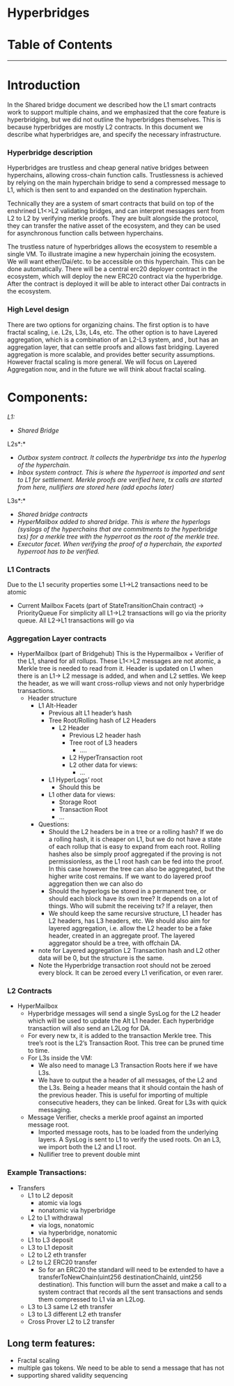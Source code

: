 # Hyperbridges

# Table of Contents

---

# Introduction

In the Shared bridge document we described how the L1 smart contracts work to support multiple chains, and we emphasized
that the core feature is hyperbridging, but we did not outline the hyperbridges themselves. This is because hyperbridges
are mostly L2 contracts. In this document we describe what hyperbridges are, and specify the necessary infrastructure.

### Hyperbridge description

Hyperbridges are trustless and cheap general native bridges between hyperchains, allowing cross-chain function calls.
Trustlessness is achieved by relying on the main hyperchain bridge to send a compressed message to L1, which is then
sent to and expanded on the destination hyperchain.

Technically they are a system of smart contracts that build on top of the enshrined L1<>L2 validating bridges, and can
interpret messages sent from L2 to L2 by verifying merkle proofs. They are built alongside the protocol, they can
transfer the native asset of the ecosystem, and they can be used for asynchronous function calls between hyperchains.

The trustless nature of hyperbridges allows the ecosystem to resemble a single VM. To illustrate imagine a new
hyperchain joining the ecosystem. We will want ether/Dai/etc. to be accessible on this hyperchain. This can be done
automatically. There will be a central erc20 deployer contract in the ecosystem, which will deploy the new ERC20
contract via the hyperbridge. After the contract is deployed it will be able to interact other Dai contracts in the
ecosystem.

### High Level design

There are two options for organizing chains. The first option is to have fractal scaling, i.e. L2s, L3s, L4s, etc. The
other option is to have Layered aggregation, which is a combination of an L2-L3 system, and , but has an aggregation
layer, that can settle proofs and allows fast bridging. Layered aggregation is more scalable, and provides better
security assumptions. However fractal scaling is more general. We will focus on Layered Aggregation now, and in the
future we will think about fractal scaling.

# Components:

_L1:_

- _Shared Bridge_

L2s*:*

- _Outbox system contract. It collects the hyperbridge txs into the hyperlog of the hyperchain._
- _Inbox system contract. This is where the hyperroot is imported and sent to L1 for settlement. Merkle proofs are
  verified here, tx calls are started from here, nullifiers are stored here (add epochs later)_

L3s*:*

- _Shared bridge contracts_
- _HyperMailbox added to shared bridge. This is where the hyperlogs (syslogs of the hyperchains that are commitments to
  the hyperbridge txs) for a merkle tree with the hyperroot as the root of the merkle tree._
- _Executor facet. When verifying the proof of a hyperchain, the exported hyperroot has to be verified._

### L1 Contracts

Due to the L1 security properties some L1→L2 transactions need to be atomic

- Current Mailbox Facets (part of StateTransitionChain contract) → PriorityQueue
  For simplicity all L1→L2 transactions will go via the priority queue. All L2→L1 transactions will go via

### Aggregation Layer contracts

- HyperMailbox (part of Bridgehub)
  This is the Hypermailbox + Verifier of the L1, shared for all rollups.
  These L1<>L2 messages are not atomic, a Merkle tree is needed to read from it.
  Header is updated on L1 when there is an L1→ L2 message is added, and when and L2 settles. We keep the header, as we
  will want cross-rollup views and not only hyperbridge transactions.
  - Header structure
    - L1 Alt-Header
      - Previous alt L1 header’s hash
      - Tree Root/Rolling hash of L2 Headers
        - L2 Header
          - Previous L2 header hash
          - Tree root of L3 headers
            - ….
          - L2 HyperTransaction root
          - L2 other data for views:
            - …
      - L1 HyperLogs’ root
        - Should this be
      - L1 other data for views:
        - Storage Root
        - Transaction Root
        - …
    - Questions:
      - Should the L2 headers be in a tree or a rolling hash?
        If we do a rolling hash, it is cheaper on L1, but we do not have a state of each rollup that is easy to expand
        from each root.
        Rolling hashes also be simply proof aggregated if the proving is not permissionless, as the L1 root hash can be
        fed into the proof. In this case however the tree can also be aggregated, but the higher write cost remains.
        If we want to do layered proof aggregation then we can also do
      - Should the hyperlogs be stored in a permanent tree, or should each block have its own tree?
        It depends on a lot of things. Who will submit the receiving tx? If a relayer, then
      - We should keep the same recursive structure, L1 header has L2 headers, has L3 headers, etc. We should also aim
        for layered aggregation, i.e. allow the L2 header to be a fake header, created in an aggregate proof. The
        layered aggregator should be a tree, with offchain DA.
    - note for Layered aggregation L2 Transaction hash and L2 other data will be 0, but the structure is the same.
    - Note the Hyperbridge transaction root should not be zeroed every block. It can be zeroed every L1 verification, or
      even rarer.

### L2 Contracts

- HyperMailbox
  - Hyperbridge messages will send a single SysLog for the L2 header which will be used to update the Alt L1 header.
    Each hyperbridge transaction will also send an L2Log for DA.
  - For every new tx, it is added to the transaction Merkle tree. This tree’s root is the L2’s Transaction Root. This
    tree can be pruned time to time.
  - For L3s inside the VM:
    - We also need to manage L3 Transaction Roots here if we have L3s.
    - We have to output the a header of all messages, of the L2 and the L3s. Being a header means that it should contain
      the hash of the previous header. This is useful for importing of multiple consecutive headers, they can be linked.
      Great for L3s with quick messaging.
  - Message Verifier, checks a merkle proof against an imported message root.
    - Imported message roots, has to be loaded from the underlying layers. A SysLog is sent to L1 to verify the used
      roots. On an L3, we import both the L2 and L1 root.
    - Nullifier tree to prevent double mint

### Example Transactions:

- Transfers
  - L1 to L2 deposit
    - atomic via logs
    - nonatomic via hyperbridge
  - L2 to L1 withdrawal
    - via logs, nonatomic
    - via hyperbridge, nonatomic
  - L1 to L3 deposit
  - L3 to L1 deposit
  - L2 to L2 eth transfer
  - L2 to L2 ERC20 transfer
    - So for an ERC20 the standard will need to be extended to have a transferToNewChain(uint256 destinationChainId,
      uint256 destination). This function will burn the asset and make a call to a system contract that records all the
      sent transactions and sends them compressed to L1 via an L2Log.
  - L3 to L3 same L2 eth transfer
  - L3 to L3 different L2 eth transfer
  - Cross Prover L2 to L2 transfer

## Long term features:

- Fractal scaling
- multiple gas tokens.
  We need to be able to send a message that has not
- supporting shared validity sequencing
